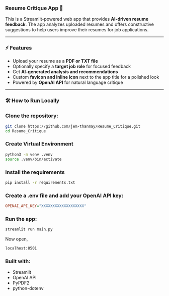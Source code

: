 ### Resume Critique App 📑

This is a Streamlit-powered web app that provides **AI-driven resume feedback**. The app analyzes uploaded resumes and offers constructive suggestions to help users improve their resumes for job applications.

---

### ⚡ Features

- Upload your resume as a **PDF or TXT file**  
- Optionally specify a **target job role** for focused feedback  
- Get **AI-generated analysis and recommendations**  
- Custom **favicon and inline icon** next to the app title for a polished look  
- Powered by **OpenAI API** for natural language critique  

---

### 🛠 How to Run Locally

### Clone the repository:
```bash
git clone https://github.com/jem-thanmay/Resume_Critique.git
cd Resume_Critique
```
### Create Virtual Environment
```bash
python3 -m venv .venv
source .venv/bin/activate
```
### Install the requirements
```bash
pip install -r requirements.txt
```

### Create a .env file and add your OpenAI API key:
```ini
OPENAI_API_KEY="XXXXXXXXXXXXXXXXXXX"
```

### Run the app:
```bash
streamlit run main.py
```

Now open,
```bash
localhost:8501
```

### Built with:
- Streamlit
- OpenAI API
- PyPDF2
- python-dotenv
